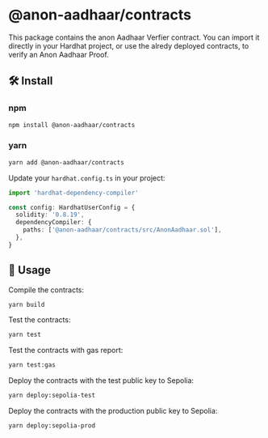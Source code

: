 # @anon-aadhaar/contracts

This package contains the anon Aadhaar Verfier contract. You can import it directly in your Hardhat project, or use the alredy deployed contracts, to verify an Anon Aadhaar Proof.

## 🛠 Install

### npm

```bash
npm install @anon-aadhaar/contracts
```

### yarn

```bash
yarn add @anon-aadhaar/contracts
```

Update your `hardhat.config.ts` in your project:

```typescript
import 'hardhat-dependency-compiler'

const config: HardhatUserConfig = {
  solidity: '0.8.19',
  dependencyCompiler: {
    paths: ['@anon-aadhaar/contracts/src/AnonAadhaar.sol'],
  },
}
```

## 📜 Usage

Compile the contracts:

```bash
yarn build
```

Test the contracts:

```bash
yarn test
```

Test the contracts with gas report:

```bash
yarn test:gas
```

Deploy the contracts with the test public key to Sepolia:

```bash
yarn deploy:sepolia-test
```

Deploy the contracts with the production public key to Sepolia:

```bash
yarn deploy:sepolia-prod
```
